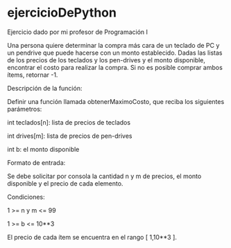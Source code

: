 # ejercicioDePython
Ejercicio dado por mi profesor de Programación I

Una persona quiere determinar la compra más cara de un teclado de PC y un pendrive que puede hacerse con un monto establecido. Dadas las listas de los precios de los teclados y los pen-drives y el monto disponible, encontrar el costo para realizar la compra. Si no es posible comprar ambos ítems, retornar -1.

Descripción de la función:

Definir una función llamada obtenerMaximoCosto, que reciba los siguientes parámetros:

int teclados[n]: lista de precios de teclados

int drives[m]: lista de precios de pen-drives

int b: el monto disponible

Formato de entrada:

Se debe solicitar por consola la cantidad n y m de precios, el monto disponible y el precio de cada elemento.

Condiciones:

1 >= n y m <= 99

1 >= b <= 10**3

El precio de cada ítem se encuentra en el rango [ 1,10**3 ].
